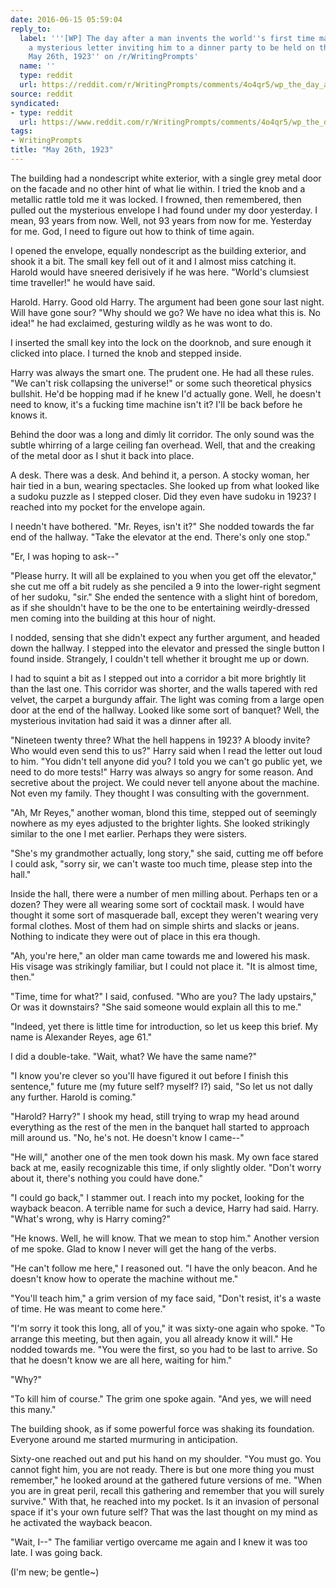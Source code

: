 ```yaml
---
date: 2016-06-15 05:59:04
reply_to:
  label: '''[WP] The day after a man invents the world''s first time machine, he receives
    a mysterious letter inviting him to a dinner party to be held on the night of
    May 26th, 1923'' on /r/WritingPrompts'
  name: ''
  type: reddit
  url: https://reddit.com/r/WritingPrompts/comments/4o4qr5/wp_the_day_after_a_man_invents_the_worlds_first/
source: reddit
syndicated:
- type: reddit
  url: https://www.reddit.com/r/WritingPrompts/comments/4o4qr5/wp_the_day_after_a_man_invents_the_worlds_first/d49uv2s/
tags:
- WritingPrompts
title: "May 26th, 1923"
---
```


The building had a nondescript white exterior, with a single grey metal door on the facade and no other hint of what lie within. I tried the knob and a metallic rattle told me it was locked. I frowned, then remembered, then pulled out the mysterious envelope I had found under my door yesterday. I mean, 93 years from now. Well, not 93 years from now for me. Yesterday for me. God, I need to figure out how to think of time again.

I opened the envelope, equally nondescript as the building exterior, and shook it a bit. The small key fell out of it and I almost miss catching it. Harold would have sneered derisively if he was here. "World's clumsiest time traveller!" he would have said.

Harold. Harry. Good old Harry. The argument had been gone sour last night. Will have gone sour? "Why should we go? We have no idea what this is. No idea!" he had exclaimed, gesturing wildly as he was wont to do.

I inserted the small key into the lock on the doorknob, and sure enough it clicked into place. I turned the knob and stepped inside.

Harry was always the smart one. The prudent one. He had all these rules. "We can't risk collapsing the universe!" or some such theoretical physics bullshit. He'd be hopping mad if he knew I'd actually gone. Well, he doesn't need to know, it's a fucking time machine isn't it? I'll be back before he knows it.

Behind the door was a long and dimly lit corridor. The only sound was the subtle whirring of a large ceiling fan overhead. Well, that and the creaking of the metal door as I shut it back into place.

A desk. There was a desk. And behind it, a person. A stocky woman, her hair tied in a bun, wearing spectacles. She looked up from what looked like a sudoku puzzle as I stepped closer. Did they even have sudoku in 1923? I reached into my pocket for the envelope again.

I needn't have bothered. "Mr. Reyes, isn't it?" She nodded towards the far end of the hallway. "Take the elevator at the end. There's only one stop."

"Er, I was hoping to ask--"

"Please hurry. It will all be explained to you when you get off the elevator," she cut me off a bit rudely as she penciled a 9 into the lower-right segment of her sudoku, "sir." She ended the sentence with a slight hint of boredom, as if she shouldn't have to be the one to be entertaining weirdly-dressed men coming into the building at this hour of night.

I nodded, sensing that she didn't expect any further argument, and headed down the hallway. I stepped into the elevator and pressed the single button I found inside. Strangely, I couldn't tell whether it brought me up or down.

I had to squint a bit as I stepped out into a corridor a bit more brightly lit than the last one. This corridor was shorter, and the walls tapered with red velvet, the carpet a burgundy affair. The light was coming from a large open door at the end of the hallway. Looked like some sort of banquet? Well, the mysterious invitation had said it was a dinner after all.

"Nineteen twenty three? What the hell happens in 1923? A bloody invite? Who would even send this to us?" Harry said when I read the letter out loud to him. "You didn't tell anyone did you? I told you we can't go public yet, we need to do more tests!" Harry was always so angry for some reason. And secretive about the project. We could never tell anyone about the machine. Not even my family. They thought I was consulting with the government.

"Ah, Mr Reyes," another woman, blond this time, stepped out of seemingly nowhere as my eyes adjusted to the brighter lights. She looked strikingly similar to the one I met earlier. Perhaps they were sisters.

"She's my grandmother actually, long story," she said, cutting me off before I could ask, "sorry sir, we can't waste too much time, please step into the hall."

Inside the hall, there were a number of men milling about. Perhaps ten or a dozen? They were all wearing some sort of cocktail mask. I would have thought it some sort of masquerade ball, except they weren't wearing very formal clothes. Most of them had on simple shirts and slacks or jeans. Nothing to indicate they were out of place in this era though.

"Ah, you're here," an older man came towards me and lowered his mask. His visage was strikingly familiar, but I could not place it. "It is almost time, then."

"Time, time for what?" I said, confused. "Who are you? The lady upstairs," Or was it downstairs? "She said someone would explain all this to me."

"Indeed, yet there is little time for introduction, so let us keep this brief. My name is Alexander Reyes, age 61."

I did a double-take. "Wait, what? We have the same name?"

"I know you're clever so you'll have figured it out before I finish this sentence," future me (my future self? myself? I?) said, "So let us not dally any further. Harold is coming."

"Harold? Harry?" I shook my head, still trying to wrap my head around everything as the rest of the men in the banquet hall started to approach mill around us. "No, he's not. He doesn't know I came--"

"He will," another one of the men took down his mask. My own face stared back at me, easily recognizable this time, if only slightly older. "Don't worry about it, there's nothing you could have done."

"I could go back," I stammer out. I reach into my pocket, looking for the wayback beacon. A terrible name for such a device, Harry had said. Harry. "What's wrong, why is Harry coming?"

"He knows. Well, he will know. That we mean to stop him." Another version of me spoke. Glad to know I never will get the hang of the verbs.

"He can't follow me here," I reasoned out. "I have the only beacon. And he doesn't know how to operate the machine without me."

"You'll teach him," a grim version of my face said, "Don't resist, it's a waste of time. He was meant to come here."

"I'm sorry it took this long, all of you," it was sixty-one again who spoke. "To arrange this meeting, but then again, you all already know it will." He nodded towards me. "You were the first, so you had to be last to arrive. So that he doesn't know we are all here, waiting for him."

"Why?"

"To kill him of course." The grim one spoke again. "And yes, we will need this many."

The building shook, as if some powerful force was shaking its foundation. Everyone around me started murmuring in anticipation.

Sixty-one reached out and put his hand on my shoulder. "You must go. You cannot fight him, you are not ready. There is but one more thing you must remember," he looked around at the gathered future versions of me. "When you are in great peril, recall this gathering and remember that you will surely survive." With that, he reached into my pocket. Is it an invasion of personal space if it's your own future self? That was the last thought on my mind as he activated the wayback beacon.

"Wait, I--" The familiar vertigo overcame me again and I knew it was too late. I was going back.

(I'm new; be gentle~)